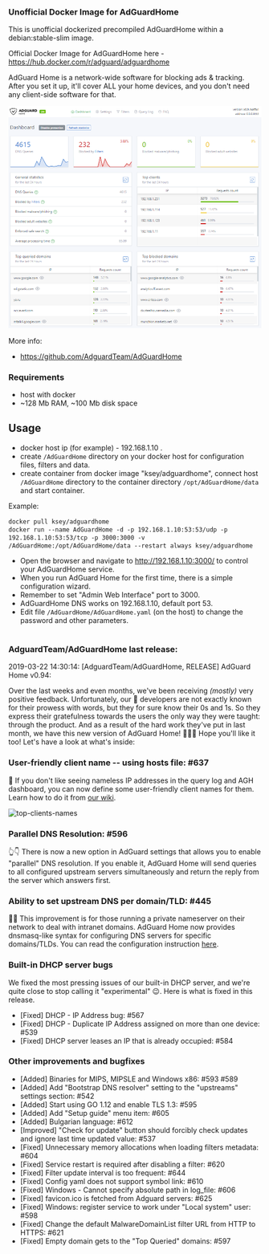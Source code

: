 ### Unofficial Docker Image for AdGuardHome
This is unofficial dockerized precompiled AdGuardHome within a debian:stable-slim image.

Official Docker Image for AdGuardHome here - https://hub.docker.com/r/adguard/adguardhome

AdGuard Home is a network-wide software for blocking ads & tracking. After you set it up, it'll cover ALL your home devices, and you don't need any client-side software for that.

![AdGuardHome](https://raw.githubusercontent.com/MrKsey/AdGuardHome/master/adh.PNG)

More info:
- https://github.com/AdguardTeam/AdGuardHome

### Requirements

* host with docker
* ~128 Mb RAM, ~100 Mb disk space 

## Usage

* docker host ip (for example) - 192.168.1.10 .
* create ```/AdGuardHome``` directory on your docker host for configuration files, filters and data.
* create container from docker image "ksey/adguardhome", connect host ```/AdGuardHome``` directory to the container directory ```/opt/AdGuardHome/data``` and start container.

Example:
```
docker pull ksey/adguardhome
docker run --name AdGuardHome -d -p 192.168.1.10:53:53/udp -p 192.168.1.10:53:53/tcp -p 3000:3000 -v /AdGuardHome:/opt/AdGuardHome/data --restart always ksey/adguardhome
```

* Open the browser and navigate to http://192.168.1.10:3000/ to control your AdGuardHome service.
* When you run AdGuard Home for the first time, there is a simple configuration wizard.
* Remember to set "Admin Web Interface" port to 3000.
* AdGuardHome DNS works on 192.168.1.10, default port 53.
* Edit file ```/AdGuardHome/AdGuardHome.yaml``` (on the host) to change the password and other parameters.














































# #
### AdguardTeam/AdGuardHome last release:
2019-03-22 14:30:14: [AdguardTeam/AdGuardHome, RELEASE] AdGuard Home v0.94:

Over the last weeks and even months, we've been receiving *(mostly)* very positive feedback. Unfortunately, our 🤖 developers are not exactly known for their prowess with words, but they for sure know their 0s and 1s. So they express their gratefulness towards the users the only way they were taught: through the product. And as a result of the hard work they've put in last month, we have this new version of AdGuard Home! 💃💃💃 Hope you'll like it too! Let's have a look at what's inside:

### User-friendly client name -- using hosts file: #637 

🙈 If you don't like seeing nameless IP addresses in the query log and AGH dashboard, you can now define some user-friendly client names for them. Learn how to do it from [our wiki](https://github.com/AdguardTeam/AdGuardHome/wiki/Configuration#friendly-names).

![top-clients-names](https://user-images.githubusercontent.com/5947035/54820830-81ac8400-4cb1-11e9-9ade-eac9abc67f5d.png)

### Parallel DNS Resolution: #596 

👆👇 There is now a new option in AdGuard settings that allows you to enable "parallel" DNS resolution. If you enable it, AdGuard Home will send queries to all configured upstream servers simultaneously and return the reply from the server which answers first.

### Ability to set upstream DNS per domain/TLD: #445

👨‍💻 This improvement is for those running a private nameserver on their network to deal with intranet domains. AdGuard Home now provides dnsmasq-like syntax for configuring DNS servers for specific domains/TLDs. You can read the configuration instruction [here](https://github.com/AdguardTeam/AdGuardHome/wiki/Configuration#upstreams-for-domains).

### Built-in DHCP server bugs

We fixed the most pressing issues of our built-in DHCP server, and we're quite close to stop calling it "experimental" 😉. Here is what is fixed in this release.

* [Fixed] DHCP - IP Address bug: #567
* [Fixed] DHCP - Duplicate IP Address assigned on more than one device: #539 
* [Fixed] DHCP server leases an IP that is already occupied: #584 

### Other improvements and bugfixes

* [Added] Binaries for MIPS, MIPSLE and Windows x86: #593 #589 
* [Added] Add "Bootstrap DNS resolver" setting to the "upstreams" settings section: #542 
* [Added] Start using GO 1.12 and enable TLS 1.3: #595 
* [Added] Add "Setup guide" menu item: #605 
* [Added] Bulgarian language: #612 
* [Improved] "Check for update" button should forcibly check updates and ignore last time updated value: #537 
* [Fixed] Unnecessary memory allocations when loading filters metadata: #604 
* [Fixed] Service restart is required after disabling a filter: #620 
* [Fixed] Filter update interval is too frequent: #644 
* [Fixed] Config yaml does not support symbol link: #610 
* [Fixed] Windows - Cannot specify absolute path in log_file: #606 
* [Fixed] favicon.ico is fetched from Adguard servers: #625 
* [Fixed] Windows: register service to work under "Local system" user: #598 
* [Fixed] Change the default MalwareDomainList filter URL from HTTP to HTTPS: #621 
* [Fixed] Empty domain gets to the "Top Queried" domains: #597 
